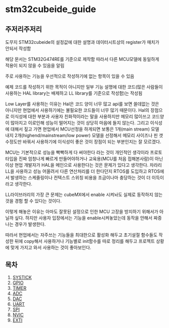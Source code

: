 # stm32cubeide_guide

## 주저리주저리
도무지 STM32cubeide의 설정값에 대한 설명과 데이터시트상의 register가 매치가 안되서 작성함

 해당 문서는 STM32G474RE를 기준으로 제작함 따라서 다른 MCU모델에 동일하게 적용이 되지 않을 수 있음을 알림

 주로 사용하는 기능을 우선적으로 작성하기에 없는 항목이 있을 수 있음
 
 예제 코드를 작성하기 위한 목적이 아니지만 일부 기능 설명에 대한 코드(많은 사람들이 사용하는 HAL library는 배제하고 LL library를 기준으로 작성함)는 작성됨

 Low Layer를 사용하는 이유는 Hal은 코드 양이 너무 많고 api를 보면 쓸데없는 것은 아니지만 현업에서 사용하기에는 불필요한 코드들이 너무 많기 때문이다.
 Hal의 장점으로 이식성에 대한 부분과 사용자 친화적이라는 말을 사용하지만 메모리 많이쓰고 코드양이 많아지고 이로인해 성능이 떨어지는 것이 상당히 마음에 들지 않는다.
 그리고 이식성에 대해서 짚고 가면 현업에서 MCU선정을 하게되면 보통은 1개(main stream) 모델 내지 2개(highend/mainstream/low power) 모델을 선정해서 메모리 사이즈나 핀 갯수정도만 바꿔서 사용하기에 이식성이 좋은 것이 장점이 되는 부분인지는 잘 모르겠다.

 MCU는 기본적으로 성능을 빡빡하게 다 써야한다 라는 것이 개인적인 생각이라 프로토타입을 진짜 엄청나게 빠르게 만들어야하거나 교육용(MCU를 처음 접해본사람)이 아닌 이상 현업 개발자가 HAL을 메인으로 사용한다는 것은 문제가 있다고 생각한다.
 차라리 LL을 사용하고 성능 어올려서 다른 연산처리를 더 한다던지 RTOS를 도입하고 RTOS에서 발생하는 스케줄링이나 컨텍스트 스위칭 비용을 조금이나마 충당하는 것이 더 이득이라고 생각한다.

 LL라이브러리의 가장 큰 문제는 cubeMX에서 enable 시켜놔도 실제로 동작하지 않는 것을 경험 할 수 있다는 것이다.

이렇게 해놓은 이유는 아마도 잘못된 설정으로 인한 MCU 고장을 방지하기 위해서가 아닐까 싶다. 하지만 사용자 입장에서는 기능을 enable시켜놓았는데 동작을 안해서 짜증나는 경우가 발생한다.

따라서 현업에서는 자주쓰는 기능들을 최대한으로 활성화 해두고 초기설절 함수들도 작성한 뒤에 copy해서 사용하거나 기능별로 init함수를 따로 정리를 해두고 프로젝트 상황에 맞게 가지고 와서 사용하는 것이 좋아보인다.

 
## 목차
1. [SYSTICK](SYSTICK/SYSTICK.md)
2. [GPIO](GPIO/GPIO.md)
3. [TIMER](TIMER/TIMER.md)
4. [ADC](ADC/ADC.md)
5. [DAC](DAC/DAC.md)
6. [UART](UART/UART.md)
7. [SPI](SPI/SPI.md)
8. [NVIC](NVIC/NVIC.md)
9.  [EXTI](EXTI/EXTI.md)
